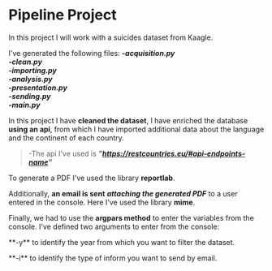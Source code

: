 # Pipeline Project

In this project I will work with a suicides dataset from Kaagle. 

I've generated the following files:
***-acquisition.py***<br>
***-clean.py***<br>
***-importing.py***<br>
***-analysis.py***<br>
***-presentation.py***<br>
***-sending.py***<br>
***-main.py***

In this project I have **cleaned the dataset**, I have enriched the database **using an api**, from which I have imported additional data about the language and the continent of each country.
>-The api I've used is ***"https://restcountries.eu/#api-endpoints-name"***

To generate a PDF I've used the library **reportlab**.

Additionally, **an email is sent** ***attaching the generated PDF*** to a user entered in the console. Here I've used the library **mime**.

Finally, we had to use the **argpars method** to enter the variables from the console. I've defined two arguments to enter from the console:<br>
<p> **-y** to identify the year from which you want to filter the dataset.<br>
<p> **-i** to identify the type of inform you want to send by email.
